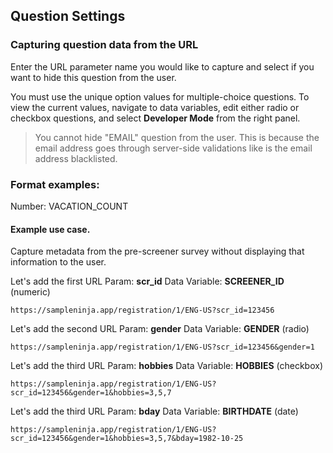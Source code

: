 ## Question Settings

### Capturing question data from the URL

Enter the URL parameter name you would like to capture and select if you want to hide this question from the user.

You must use the unique option values for multiple-choice questions. To view the current values, navigate to data variables, edit either radio or checkbox questions, and select **Developer Mode** from the right panel.

> You cannot hide "EMAIL" question from the user. This is because the email address goes through server-side validations like is the email address blacklisted.

### Format examples:

Number: VACATION_COUNT

#### Example use case.

Capture metadata from the pre-screener survey without displaying that information to the user.

Let's add the first URL Param: **scr_id** Data Variable: **SCREENER_ID** (numeric)

```
https://sampleninja.app/registration/1/ENG-US?scr_id=123456
```

Let's add the second URL Param: **gender** Data Variable: **GENDER** (radio)

```
https://sampleninja.app/registration/1/ENG-US?scr_id=123456&gender=1
```

Let's add the third URL Param: **hobbies** Data Variable: **HOBBIES** (checkbox)

```
https://sampleninja.app/registration/1/ENG-US?scr_id=123456&gender=1&hobbies=3,5,7
```

Let's add the third URL Param: **bday** Data Variable: **BIRTHDATE** (date)

```
https://sampleninja.app/registration/1/ENG-US?scr_id=123456&gender=1&hobbies=3,5,7&bday=1982-10-25
```

